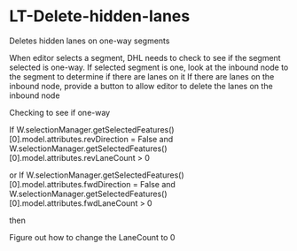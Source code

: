 # LT-Delete-hidden-lanes
Deletes hidden lanes on one-way segments

When editor selects a segment, DHL needs to check to see if the segment selected is one-way.
If selected segment is one, look at the inbound node to the segment to determine if there are lanes on it
If there are lanes on the inbound node, provide a button to allow editor to delete the lanes on the inbound node


Checking to see if one-way

If 
W.selectionManager.getSelectedFeatures()[0].model.attributes.revDirection = False
and 
W.selectionManager.getSelectedFeatures()[0].model.attributes.revLaneCount > 0

or 
If 
W.selectionManager.getSelectedFeatures()[0].model.attributes.fwdDirection = False
and 
W.selectionManager.getSelectedFeatures()[0].model.attributes.fwdLaneCount > 0

then

Figure out how to change the LaneCount to 0


